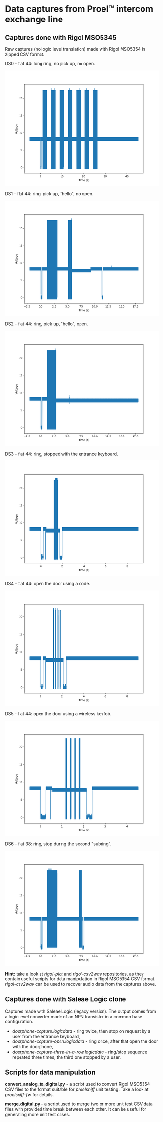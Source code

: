# Data captures from Proel&trade; intercom exchange line

## Captures done with Rigol MSO5345

Raw captures (no logic level translation) made with Rigol MSO5354 in zipped CSV format.

DS0 - flat 44: long ring, no pick up, no open.

![ds0](mso5354/ds0.png)

DS1 - flat 44: ring, pick up, "hello", no open.

![ds1](mso5354/ds1.png)

DS2 - flat 44: ring, pick up, "hello", open.

![ds2](mso5354/ds2.png)

DS3 - flat 44: ring, stopped with the entrance keyboard.

![ds3](mso5354/ds3.png)

DS4 - flat 44: open the door using a code.

![ds4](mso5354/ds4.png)

DS5 - flat 44: open the door using a wireless keyfob.

![ds5](mso5354/ds5.png)

DS6 - flat 38: ring, stop during the second "subring".

![ds6](mso5354/ds6.png)

**Hint:** take a look at *rigol-plot* and *rigol-csv2wav* repositories, as they contain useful scripts for data manipulation in Rigol MSO5354 CSV format. *rigol-csv2wav* can be used to recover audio data from the captures above.

## Captures done with Saleae Logic clone

Captures made with Saleae Logic (legacy version). The output comes from a logic level converter made of an NPN transistor in a common base configuration.

- *doorphone-capture.logicdata* - ring twice, then stop on request by a user from the entrance keyboard,
- *doorphone-capture-open.logicdata* - ring once, after that open the door with the doorphone,
- *doorphone-capture-three-in-a-row.logicdata* - ring/stop sequence repeated three times, the third one stopped by a user.

## Scripts for data manipulation

**convert_analog_to_digital.py** - a script used to convert Rigol MSO5354 CSV files to the format suitable for *proelsniff* unit testing. Take a look at *proelsniff-fw* for details.

**merge_digital.py** - a script used to merge two or more unit test CSV data files with provided time break between each other. It can be useful for generating more unit test cases.
